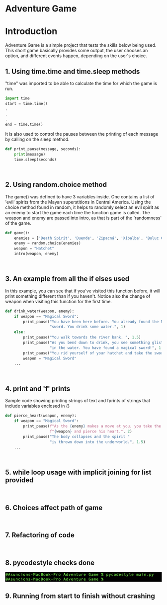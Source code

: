 # Adventure Game
# Introduction 

Adventure Game is a simple project that tests the skills below being used. This short game basically provides some output, the user chooses an option, and different events happen, depending on the user's choice. 
<br>
## 1. Using time.time and time.sleep methods

"time" was imported to be able to calculate the time for which the game is run.

```Python
import time
start = time.time()
.
.
.
end = time.time()
```
It is also used to control the pauses between the printing of each message by calling on the sleep method.

```Python
def print_pause(message, seconds):
    print(message)
    time.sleep(seconds)
```


<br>

## 2. Using random.choice method

The game() was defined to have 3 variables inside. One contains a list of 'evil' spirits from the Mayan superstitions in Central America. Using the choice method found in random, it helps to randomly select an evil spirit as an enemy to start the game each time the function game is called. The weapon and enemy are passed into intro, as that is part of the 'randomness' of the game. 

```Python
def game():
    enemies = ['Death Spirit', 'Duende', 'Zipacná', 'Xibalba', 'Buluc Chabtan']
    enemy = random.choice(enemies)
    weapon = "Hatchet"
    intro(weapon, enemy)
```


<br>

## 3. An example from all the if elses used

In this example, you can see that if you've visited this function before, it will print something different than if you haven't. Notice also the change of weapon when visiting this function for the first time.

```Python
def drink_water(weapon, enemy):
    if weapon == "Magical Sword":
        print_pause("You have been here before. You already found the Magical "
                    "sword. You drink some water.", 1)
    else:
        print_pause("You walk towards the river bank. ", 1.5)
        print_pause("As you bend down to drink, you see something glistening "
                    "in the water. You have found a magical sword!", 1.5)
        print_pause("You rid yourself of your hatchet and take the sword.", 2)
        weapon = "Magical Sword"
    ...
```


<br>

## 4. print and 'f' prints

Sample code showing printing strings of text and fprints of strings that include variables enclosed in {}

```Python
def pierce_heart(weapon, enemy):
    if weapon == "Magical Sword":
        print_pause(f"As the {enemy} makes a move at you, you take the "
                    f"{weapon} and pierce his heart.", 2)
        print_pause("The body collapses and the spirit "
                    "is thrown down into the underworld.", 1.5)
    ...
```
<br>

## 5. while loop usage with implicit joining for list provided

<br>

## 6. Choices affect path of game

<br>

## 7. Refactoring of code

<br>

## 8. pycodestyle checks done

![pycheck.png](https://github.com/codeandwine/AdventureGame/blob/main/pycheck.png)
<br>

## 9. Running from start to finish without crashing
